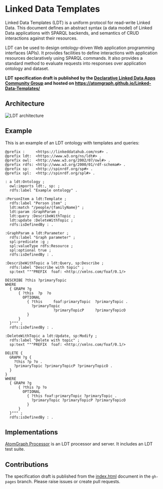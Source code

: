 # Linked Data Templates

Linked Data Templates (LDT) is a uniform protocol for read-write Linked Data. This document defines an abstract syntax (a data model) of Linked Data applications with SPARQL backends, and semantics of CRUD interactions against their resources.

LDT can be used to design ontology-driven Web application programming interfaces (APIs). It provides facilities to define interactions with application resources declaratively using SPARQL commands. It also provides a standard method to evaluate requests into responses over application ontology and dataset.

**LDT specification draft is published by the [Declarative Linked Data Apps Community Group](https://www.w3.org/community/declarative-apps/) and hosted on https://atomgraph.github.io/Linked-Data-Templates/**

## Architecture

![LDT architecture](https://atomgraph.github.io/Linked-Data-Templates/images/components.svg "LDT architecture")

## Example

This is an example of an LDT ontology with templates and queries:
```turtle
@prefix :     <https://linkeddatahub.com/ns#> .
@prefix ldt:  <https://www.w3.org/ns/ldt#> .
@prefix owl:  <http://www.w3.org/2002/07/owl#> .
@prefix rdfs: <http://www.w3.org/2000/01/rdf-schema#> .
@prefix sp:   <http://spinrdf.org/sp#> .
@prefix spl:  <http://spinrdf.org/spl#> .

: a ldt:Ontology ;
  owl:imports ldt:, sp: ;
  rdfs:label "Example ontology" .

:PersonItem a ldt:Template ;
  rdfs:label "Person item" ;
  ldt:match "/people/{familyName}" ;
  ldt:param :GraphParam ;
  ldt:query :DescribeWithTopic ;
  ldt:update :DeleteWithTopic ;
  rdfs:isDefinedBy : .

:GraphParam a ldt:Parameter ;
  rdfs:label "Graph parameter" ;
  spl:predicate :g ;
  spl:valueType rdfs:Resource ;
  spl:optional true ;
  rdfs:isDefinedBy : .

:DescribeWithTopic a ldt:Query, sp:Describe ;
  rdfs:label "Describe with topic" ;
  sp:text """PREFIX  foaf: <http://xmlns.com/foaf/0.1/>

DESCRIBE ?this ?primaryTopic
WHERE
  { GRAPH ?g
      { ?this  ?p  ?o
        OPTIONAL
          { ?this     foaf:primaryTopic  ?primaryTopic .
            ?primaryTopic
                      ?primaryTopicP     ?primaryTopicO
          }
      }
  }""" ;
  rdfs:isDefinedBy : .

:DeleteWithTopic a ldt:Update, sp:Modify ;
  rdfs:label "Delete with topic" ;
  sp:text """PREFIX  foaf: <http://xmlns.com/foaf/0.1/>

DELETE {
  GRAPH ?g {
    ?this ?p ?o .
    ?primaryTopic ?primaryTopicP ?primaryTopicO .
  }
}
WHERE
  { GRAPH ?g
      { ?this ?p ?o
        OPTIONAL
          { ?this foaf:primaryTopic ?primaryTopic .
            ?primaryTopic ?primaryTopicP ?primaryTopicO
          }
      }
  }""" ;
  rdfs:isDefinedBy : .
  ```

## Implementations

[AtomGraph Processor](https://github.com/AtomGraph/Processor) is an LDT processor and server. It includes an LDT test suite.

## Contributions

The specification draft is published from the [index.html](https://github.com/AtomGraph/Linked-Data-Templates/blob/gh-pages/index.html) document in the `gh-pages` branch.
Please raise issues or create pull requests.
